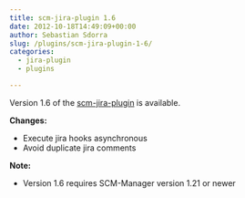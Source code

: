 ```yaml
---
title: scm-jira-plugin 1.6
date: 2012-10-18T14:49:09+00:00
author: Sebastian Sdorra
slug: /plugins/scm-jira-plugin-1-6/
categories:
  - jira-plugin
  - plugins

---
```

Version 1.6 of the <a title="scm-jira-plugin" href="https://bitbucket.org/sdorra/scm-jira-plugin" target="_blank">scm-jira-plugin</a> is available.

**Changes:**

- Execute jira hooks asynchronous
- Avoid duplicate jira comments

**Note:**

- Version 1.6 requires SCM-Manager version 1.21 or newer

